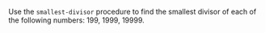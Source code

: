 Use the `smallest-divisor` procedure to find the smallest divisor of each of the following numbers: 199, 1999, 19999.